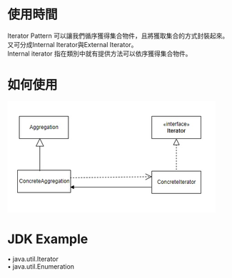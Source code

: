 # 使用時間
Iterator Pattern 可以讓我們循序獲得集合物件，且將獲取集合的方式封裝起來。  
又可分成Internal Iterator與External Iterator。  
Internal iterator 指在類別中就有提供方法可以依序獲得集合物件。
# 如何使用
![IteratorPattern](IteratorPattern.jpg)
# JDK Example
• java.util.Iterator  
• java.util.Enumeration